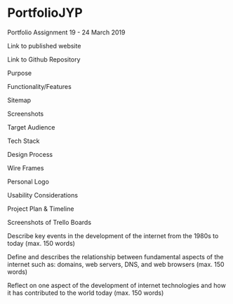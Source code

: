 # PortfolioJYP
Portfolio Assignment 19 - 24 March 2019

Link to published website


Link to Github Repository

<!-- Description of portfolio website -->
Purpose

Functionality/Features

Sitemap

Screenshots

Target Audience

Tech Stack

<!-- Design Documentation -->
Design Process

Wire Frames

Personal Logo

Usability Considerations

<!-- Details of planning process -->
Project Plan & Timeline

Screenshots of Trello Boards

Describe key events in the development of the internet from the 1980s to today (max. 150 words)



Define and describes the relationship between fundamental aspects of the internet such as: domains, web servers, DNS, and web browsers (max. 150 words)



Reflect on one aspect of the development of internet technologies and how it has contributed to the world today (max. 150 words)



